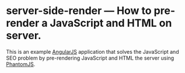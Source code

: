 # server-side-render — How to pre-render a JavaScript and HTML on server.

This is an example [AngularJS](http://angularjs.org) application that solves the JavaScript and SEO problem by pre-rendering JavaScript and HTML the server using [PhantomJS](http://phantomjs.org/).
